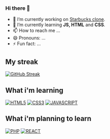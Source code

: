 ### Hi there 👋

- 🔭 I’m currently working on <a href="https://github.com/NikollasSoares/Clone-Starbucks" target="_blank">Starbucks clone</a>.
- 🌱 I’m currently learning <strong>JS, HTML</strong> and <strong>CSS</strong>.
- 📫 How to reach me ...
- 😄 Pronouns: ...
- ⚡ Fun fact: ...

## My streak

[![GitHub Streak](https://streak-stats.demolab.com?user=NikollasSoares&theme=gotham&hide_border=true&date_format=M%20j%5B%2C%20Y%5D)](https://git.io/streak-stats)

## What i'm learning

[![HTML5](https://img.shields.io/badge/HTML5-E34F26?style=for-the-badge&logo=html5&logoColor=white)](https://github.com/NikollasSoares)
[![CSS3](https://img.shields.io/badge/CSS3-1572B6?style=for-the-badge&logo=css3&logoColor=white)](https://github.com/NikollasSoares)
[![JAVASCRIPT](https://img.shields.io/badge/JavaScript-323330?style=for-the-badge&logo=javascript&logoColor=F7DF1E)](https://github.com/NikollasSoares)

## What i'm planning to learn

[![PHP](https://img.shields.io/badge/PHP-777BB4?style=for-the-badge&logo=php&logoColor=white)](https://github.com/NikollasSoares)
[![REACT](https://img.shields.io/badge/React-20232A?style=for-the-badge&logo=react&logoColor=61DAFB)](https://github.com/NikollasSoares)
